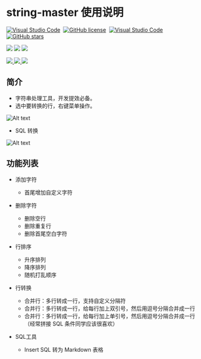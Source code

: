 # string-master 使用说明

[![Visual Studio Code](https://img.shields.io/badge/--007ACC?logo=visual%20studio%20code&logoColor=ffffff)](https://marketplace.visualstudio.com/items?itemName=tfgzs.string-master)&nbsp;&nbsp;[![GitHub license](https://badgen.net/github/license/tfgzs/vscode-string-master)](https://github.com/tfgzs/vscode-string-master/blob/main/LICENSE)&nbsp;&nbsp;[![Visual Studio Code](https://img.shields.io/visual-studio-marketplace/i/tfgzs.string-master)](https://marketplace.visualstudio.com/items?itemName=tfgzs.string-master)&nbsp;&nbsp;[![GitHub stars](https://img.shields.io/github/stars/tfgzs/vscode-string-master.png?style=social&label=Star)](https://GitHub.com/tfgzs/vscode-string-master/stargazers/)

[![](https://vsmarketplacebadges.dev/version-short/tfgzs.string-master.png)](https://marketplace.visualstudio.com/items?itemName=tfgzs.string-master)
[![](https://vsmarketplacebadges.dev/installs-short/tfgzs.string-master.png)](https://marketplace.visualstudio.com/items?itemName=tfgzs.string-master)
[![](https://vsmarketplacebadges.dev/rating-short/tfgzs.string-master.png)](https://marketplace.visualstudio.com/items?itemName=tfgzs.string-master)

<a href="https://marketplace.visualstudio.com/items?itemName=tfgzs.string-master" alt="Marketplace version">
        <img src="https://img.shields.io/visual-studio-marketplace/v/tfgzs.string-master?label=VS%20Code%20Marketplace" />
</a>
<a href="https://marketplace.visualstudio.com/items?itemName=tfgzs.string-master" alt="Marketplace download count">
    <img src="https://img.shields.io/visual-studio-marketplace/d/tfgzs.string-master?label=Downloads" />
</a>
<a href="https://marketplace.visualstudio.com/items?itemName=tfgzs.string-master" alt="Marketplace download count">
    <img src="https://img.shields.io/visual-studio-marketplace/stars/tfgzs.string-master" />
</a>
    

## 简介

- 字符串处理工具，开发提效必备。
- 选中要转换的行，右键菜单操作。

![Alt text](https://gitee.com/tfgzs666/vscode-string-master/raw/main/docs/1.gif)

- SQL 转换

![Alt text](https://gitee.com/tfgzs666/vscode-string-master/raw/main/docs/2.gif)

## 功能列表

- 添加字符
    - 首尾增加自定义字符

- 删除字符
    - 删除空行
    - 删除重复行
    - 删除首尾空白字符

- 行排序
    - 升序排列
    - 降序排列
    - 随机打乱顺序

- 行转换
    - 合并行：多行转成一行，支持自定义分隔符
    - 合并行：多行转成一行，给每行加上双引号，然后用逗号分隔合并成一行
    - 合并行：多行转成一行，给每行加上单引号，然后用逗号分隔合并成一行 （经常拼接 SQL 条件同学应该很喜欢）

- SQL工具
    - Insert SQL 转为 Markdown 表格